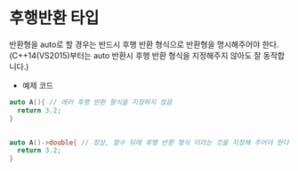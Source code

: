 # 후행반환 타입

  반환형을 auto로 할 경우는 반드시 후행 반환 형식으로 반환형을 명시해주어야 한다.  
  (C++14(VS2015)부터는 auto 반환시 후행 반환 형식을 지정해주지 않아도 잘 동작합니다.)

- 예제 코드

```c
auto A(){ // 에러 후행 반환 형식을 지정하지 않음
  return 3.2;
}


auto A()->double{ // 정상, 함수 뒤에 후행 반환 형식 이라는 것을 지정해 주어야 한다. -> 컴파일러는 반환형을 알아야 해당 함수에 필요한 메모리 공간 할당이 가능하다.
  return 3.2;
}

```
